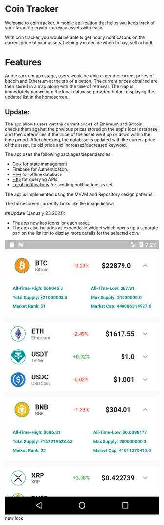 # Coin Tracker

Welcome to coin tracker. A mobile application that helps you keep track of your favourite crypto-currency assets with ease. 


With coin tracker, you would be able to get hourly notifications on the current price of your assets, helping you decide when to buy, sell or hodl.

# Features

At the currrent app stage, users would be able to get the current prices of bitcoin and Ethereum at the tap of a button. 
The current prices obtained are then stored in a map along with the time of retrieval. The map is immediately parsed into the local database provided before displaying the updated list in the homescreen. 
## Update:
The app allows users get the current prices of Ethereum and Bitcoin, checks them against the previous prices stored on the app's local database, and then determines if the price of the asset went up or down within the time period. After checking, the database is updated with the current price of the asset, its old price and increased/decreased keyword.


The app uses the following packages/dependencies:

* <a href="https://pub.dev/packages/get" target="_blank">Getx</a> for state management
* Firebase for Authentication.
* <a href="https://pub.dev/packages/hive" target="_blank">Hive</a> for offline database
* <a href="https://pub.dev/packages/http" target="_blank">Http</a> for querying APIs
* <a href="https://pub.dev/packages/flutter_local_notifications"> Local notifications</a> for sending notifications as set.

The app is implemented using the MVVM and Repository design patterns.



The homescreen currently looks like the image below:

##Update (January 23 2023):
- The app now has icons for each asset.
- The app also includes an expandable widget which opens up a separate part on the list itm to display more details for the selected coin.

<img src="./new_look.png"> new look